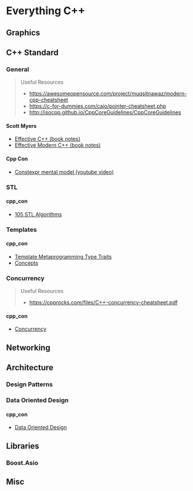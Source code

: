 # Everything C++

## Graphics

## C++ Standard

### General

> Useful Resources
>
> - https://awesomeopensource.com/project/muqsitnawaz/modern-cpp-cheatsheet
> - https://c-for-dummies.com/caio/pointer-cheatsheet.php
> - http://isocpp.github.io/CppCoreGuidelines/CppCoreGuidelines

#### Scott Myers

- [Effective C++ (book notes)](../book_notes/effective_cpp/EffectiveC++)
- [Effective Modern C++ (book notes)](../book_notes/effective_modern_cpp/ModernEffectiveC+.md)

#### Cpp Con

- [Constexpr mental model (youtube video)](../cpp_con/ConstexprMentalModel.md)

### STL

#### cpp_con

- [105 STL Algorithms](../cpp_con/105STLAlgorithms.md) 

### Templates

#### cpp_con

- [Template Metaprogramming Type Traits](../cpp_con/TemplateMetaProgrammingTypeTraits.md)
- [Concepts](../cpp_con/Concepts.md)

### Concurrency

> Useful Resources
>
> - https://cpprocks.com/files/C++-concurrency-cheatsheet.pdf

#### cpp_con

- [Concurrency](../cpp_con/Concurrency.md)

## Networking

## Architecture

### Design Patterns

### Data Oriented Design

#### cpp_con

- [Data Oriented Design](../cpp_con/DataOrientedDesign.md)

## Libraries

### Boost.Asio

## Misc

